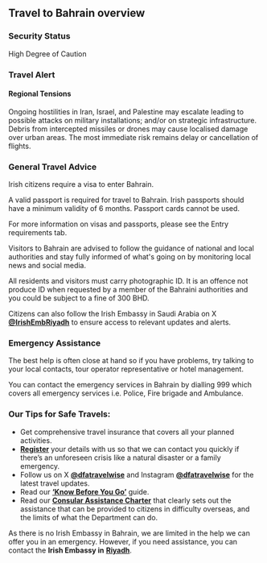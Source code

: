 ## Travel to Bahrain overview

### **Security Status**

High Degree of Caution

### **Travel Alert**

#### Regional Tensions

Ongoing hostilities in Iran, Israel, and Palestine may escalate leading to possible attacks on military installations; and/or on strategic infrastructure. Debris from intercepted missiles or drones may cause localised damage over urban areas. The most immediate risk remains delay or cancellation of flights.

### **General Travel Advice**

Irish citizens require a visa to enter Bahrain.

A valid passport is required for travel to Bahrain. Irish passports should have a minimum validity of 6 months. Passport cards cannot be used.

For more information on visas and passports, please see the Entry requirements tab.

Visitors to Bahrain are advised to follow the guidance of national and local authorities and stay fully informed of what's going on by monitoring local news and social media.

All residents and visitors must carry photographic ID. It is an offence not produce ID when requested by a member of the Bahraini authorities and you could be subject to a fine of 300 BHD.

Citizens can also follow the Irish Embassy in Saudi Arabia on X [**@IrishEmbRiyadh**](https://x.com/irishembriyadh) to ensure access to relevant updates and alerts.

### **Emergency Assistance**

The best help is often close at hand so if you have problems, try talking to your local contacts, tour operator representative or hotel management.

You can contact the emergency services in Bahrain by dialling 999 which covers all emergency services i.e. Police, Fire brigade and Ambulance.

### **Our Tips for Safe Travels:**

* Get comprehensive travel insurance that covers all your planned activities.
* [**Register**](/en/dfa/overseas-travel/citizens-registration/) your details with us so that we can contact you quickly if there’s an unforeseen crisis like a natural disaster or a family emergency.
* Follow us on X [**@dfatravelwise**](https://www.x.com/DFATravelWise) and Instagram [**@dfatravelwise**](https://www.instagram.com/dfatravelwise) for the latest travel updates.
* Read our [**‘Know Before You Go’**](/en/dfa/overseas-travel/know-before-you-go-/) guide.
* Read our [**Consular Assistance Charter**](https://www.ireland.ie/en/dfa/overseas-travel/assistance-abroad/consular-assistance-charter/) that clearly sets out the assistance that can be provided to citizens in difficulty overseas, and the limits of what the Department can do.

As there is no Irish Embassy in Bahrain, we are limited in the help we can offer you in an emergency. However, if you need assistance, you can contact the **Irish Embassy in** [**Riyadh**](/en/saudiarabia/riyadh/).